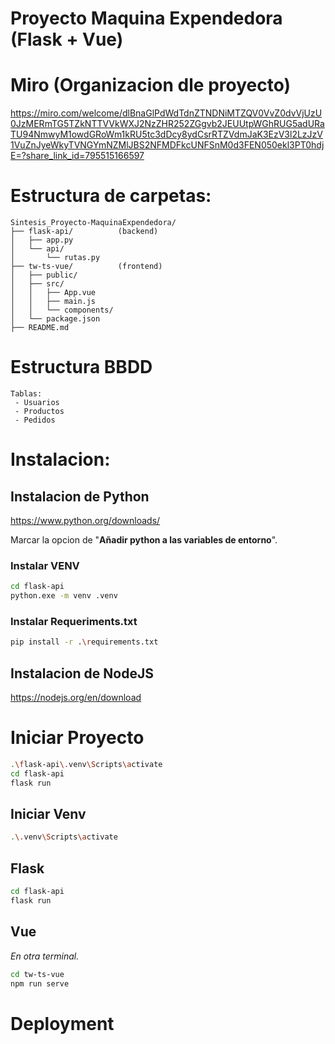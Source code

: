 # Proyecto Maquina Expendedora (Flask + Vue)

# Miro (Organizacion dle proyecto)
https://miro.com/welcome/dlBnaGlPdWdTdnZTNDNiMTZQV0VvZ0dvVjUzU0JzMERmTG5TZkNTTVVkWXJ2NzZHR252ZGgvb2JEUUtpWGhRUG5adURaTU94NmwyM1owdGRoWm1kRU5tc3dDcy8ydCsrRTZVdmJaK3EzV3l2LzJzV1VuZnJyeWkyTVNGYmNZMlJBS2NFMDFkcUNFSnM0d3FEN050ekl3PT0hdjE=?share_link_id=795515166597

# Estructura de carpetas:
```
Sintesis_Proyecto-MaquinaExpendedora/
├── flask-api/          (backend)
│   ├── app.py
│   └── api/
│       └── rutas.py
├── tw-ts-vue/          (frontend)
│   ├── public/
│   ├── src/
│   │   ├── App.vue
│   │   ├── main.js
│   │   └── components/
│   └── package.json
├── README.md
```

# Estructura BBDD
```
Tablas:
 - Usuarios
 - Productos
 - Pedidos
```

# Instalacion:
## Instalacion de Python
https://www.python.org/downloads/

Marcar la opcion de "**Añadir python a las variables de entorno**".

### Instalar VENV
```bash
cd flask-api
python.exe -m venv .venv
```

### Instalar Requeriments.txt
```bash
pip install -r .\requirements.txt
```

## Instalacion de NodeJS
https://nodejs.org/en/download

# Iniciar Proyecto
```bash
.\flask-api\.venv\Scripts\activate
cd flask-api
flask run
```
## Iniciar Venv
```bash
.\.venv\Scripts\activate
```

## Flask
```bash
cd flask-api
flask run
```
## Vue
*En otra terminal.*
```bash
cd tw-ts-vue
npm run serve
```

# Deployment
```bash

```